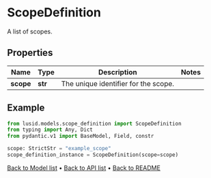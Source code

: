 # ScopeDefinition

A list of scopes.
## Properties
Name | Type | Description | Notes
------------ | ------------- | ------------- | -------------
**scope** | **str** | The unique identifier for the scope. | 
## Example

```python
from lusid.models.scope_definition import ScopeDefinition
from typing import Any, Dict
from pydantic.v1 import BaseModel, Field, constr

scope: StrictStr = "example_scope"
scope_definition_instance = ScopeDefinition(scope=scope)

```

[Back to Model list](../README.md#documentation-for-models) &#8226; [Back to API list](../README.md#documentation-for-api-endpoints) &#8226; [Back to README](../README.md)


